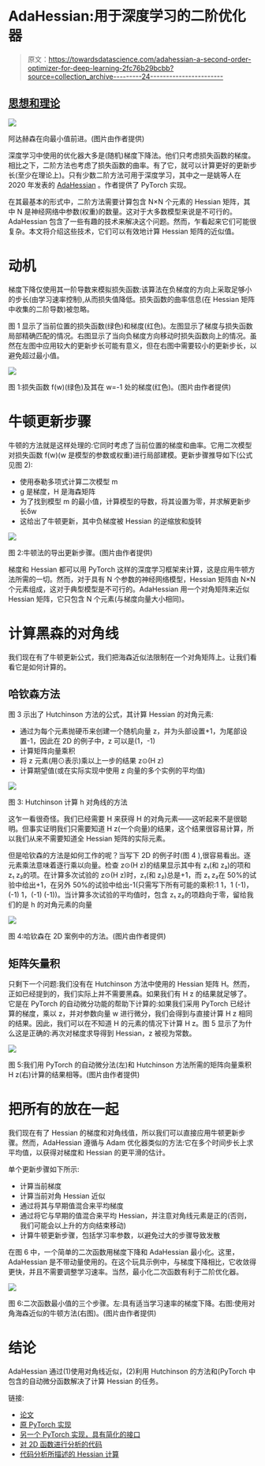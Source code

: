 # AdaHessian:用于深度学习的二阶优化器

> 原文：<https://towardsdatascience.com/adahessian-a-second-order-optimizer-for-deep-learning-2fc76b29bcbb?source=collection_archive---------24----------------------->

## [思想和理论](https://towardsdatascience.com/tagged/thoughts-and-theory)

![](img/80eef667a84777e20481adf8d8c4ab71.png)

阿达赫森在向最小值前进。(图片由作者提供)

深度学习中使用的优化器大多是(随机)梯度下降法。他们只考虑损失函数的梯度。相比之下，二阶方法也考虑了损失函数的曲率。有了它，就可以计算更好的更新步长(至少在理论上)。只有少数二阶方法可用于深度学习，其中之一是姚等人在 2020 年发表的 [AdaHessian](https://arxiv.org/pdf/2006.00719.pdf) 。作者提供了 PyTorch 实现。

在其最基本的形式中，二阶方法需要计算包含 N×N 个元素的 Hessian 矩阵，其中 N 是神经网络中参数(权重)的数量。这对于大多数模型来说是不可行的。AdaHessian 包含了一些有趣的技术来解决这个问题。然而，乍看起来它们可能很复杂。本文将介绍这些技术，它们可以有效地计算 Hessian 矩阵的近似值。

# 动机

梯度下降仅使用其一阶导数来模拟损失函数:该算法在负梯度的方向上采取足够小的步长(由学习速率控制),从而损失值降低。损失函数的曲率信息(在 Hessian 矩阵中收集的二阶导数)被忽略。

图 1 显示了当前位置的损失函数(绿色)和梯度(红色)。左图显示了梯度与损失函数局部精确匹配的情况。右图显示了当向负梯度方向移动时损失函数向上的情况。虽然在左图中应用较大的更新步长可能有意义，但在右图中需要较小的更新步长，以避免超过最小值。

![](img/e270c01e1fa088a4318c1bacca4c1130.png)

图 1:损失函数 f(w)(绿色)及其在 w=-1 处的梯度(红色)。(图片由作者提供)

# 牛顿更新步骤

牛顿的方法就是这样处理的:它同时考虑了当前位置的梯度和曲率。它用二次模型对损失函数 f(w)(w 是模型的参数或权重)进行局部建模。更新步骤推导如下(公式见图 2):

*   使用泰勒多项式计算二次模型 m
*   g 是梯度，H 是海森矩阵
*   为了找到模型 m 的最小值，计算模型的导数，将其设置为零，并求解更新步长δw
*   这给出了牛顿更新，其中负梯度被 Hessian 的逆缩放和旋转

![](img/35e7f6c482ccd602fe53b8b79de74d93.png)

图 2:牛顿法的导出更新步骤。(图片由作者提供)

梯度和 Hessian 都可以用 PyTorch 这样的深度学习框架来计算，这是应用牛顿方法所需的一切。然而，对于具有 N 个参数的神经网络模型，Hessian 矩阵由 N×N 个元素组成，这对于典型模型是不可行的。AdaHessian 用一个对角矩阵来近似 Hessian 矩阵，它只包含 N 个元素(与梯度向量大小相同)。

# 计算黑森的对角线

我们现在有了牛顿更新公式，我们把海森近似法限制在一个对角矩阵上。让我们看看它是如何计算的。

## 哈钦森方法

图 3 示出了 Hutchinson 方法的公式，其计算 Hessian 的对角元素:

*   通过为每个元素抛硬币来创建一个随机向量 z，并为头部设置+1，为尾部设置-1，因此在 2D 的例子中，z 可以是(1，-1)
*   计算矩阵向量乘积
*   将 z 元素(用⊙表示)乘以上一步的结果 z⊙(H z)
*   计算期望值(或在实际实现中使用 z 向量的多个实例的平均值)

![](img/49dd8890543eb3775e3b29a8d8825684.png)

图 3: Hutchinson 计算 h 对角线的方法

这乍一看很奇怪。我们已经需要 H 来获得 H 的对角元素——这听起来不是很聪明。但事实证明我们只需要知道 H z(一个向量)的结果，这个结果很容易计算，所以我们从来不需要知道全 Hessian 矩阵的实际元素。

但是哈钦森的方法是如何工作的呢？当写下 2D 的例子时(图 4 ),很容易看出。逐元素乘法意味着逐行乘以向量。检查 z⊙(H z)的结果显示其中有 z₁(和 z₂)的项和 z₁ z₂的项。在计算多次试验的 z⊙(H z)时，z₁(和 z₂)总是+1，而 z₁ z₂在 50%的试验中给出+1，在另外 50%的试验中给出-1(只需写下所有可能的乘积:1 1，1 (-1)，(-1) 1，(-1) (-1))。当计算多次试验的平均值时，包含 z₁ z₂的项趋向于零，留给我们的是 h 的对角元素的向量

![](img/fc254def4854bb4160ed7a9adfa3200a.png)

图 4:哈钦森在 2D 案例中的方法。(图片由作者提供)

## 矩阵矢量积

只剩下一个问题:我们没有在 Hutchinson 方法中使用的 Hessian 矩阵 H。然而，正如已经提到的，我们实际上并不需要黑森。如果我们有 H z 的结果就足够了。它是在 PyTorch 的自动微分功能的帮助下计算的:如果我们采用 PyTorch 已经计算的梯度，乘以 z，并对参数向量 w 进行微分，我们会得到与直接计算 H z 相同的结果。因此，我们可以在不知道 H 的元素的情况下计算 H z。图 5 显示了为什么这是正确的:再次对梯度求导得到 Hessian，z 被视为常数。

![](img/bddbceebd9da8df6bafd545b63ba085d.png)

图 5:我们用 PyTorch 的自动微分法(左)和 Hutchinson 方法所需的矩阵向量乘积 H z(右)计算的结果相等。(图片由作者提供)

# 把所有的放在一起

我们现在有了 Hessian 的梯度和对角线值，所以我们可以直接应用牛顿更新步骤。然而，AdaHessian 遵循与 Adam 优化器类似的方法:它在多个时间步长上求平均值，以获得对梯度和 Hessian 的更平滑的估计。

单个更新步骤如下所示:

*   计算当前梯度
*   计算当前对角 Hessian 近似
*   通过将其与早期值混合来平均梯度
*   通过将它与早期的值混合来平均 Hessian，并注意对角线元素是正的(否则，我们可能会以上升的方向结束移动)
*   计算牛顿更新步骤，包括学习率参数，以避免过大的步骤导致发散

在图 6 中，一个简单的二次函数用梯度下降和 AdaHessian 最小化。这里，AdaHessian 是不带动量使用的。在这个玩具示例中，与梯度下降相比，它收敛得更快，并且不需要调整学习速率。当然，最小化二次函数有利于二阶优化器。

![](img/9cbdbec3cf84f4756ba43c8ac7731317.png)

图 6:二次函数最小值的三个步骤。左:具有适当学习速率的梯度下降。右图:使用对角海森近似的牛顿方法(右图)。(图片由作者提供)

# 结论

AdaHessian 通过(1)使用对角线近似，(2)利用 Hutchinson 的方法和(PyTorch 中包含的自动微分函数解决了计算 Hessian 的任务。

链接:

*   [论文](https://arxiv.org/pdf/2006.00719.pdf)
*   [原 PyTorch 实现](https://github.com/amirgholami/adahessian)
*   [另一个 PyTorch 实现，具有简化的接口](https://github.com/davda54/ada-hessian)
*   [对 2D 函数进行分析的代码](https://github.com/githubharald/analyze_ada_hessian)
*   [代码分析所描述的 Hessian 计算](https://gist.github.com/githubharald/201196d445373dacbfda60e1942db2ca)